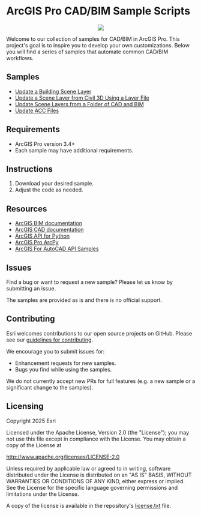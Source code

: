 # ArcGIS Pro CAD/BIM Sample Scripts
<p align="center">
  <img src= "https://github.com/user-attachments/assets/5559fc0e-50be-47c1-a1a3-a0853986fa06"
</p>
  
Welcome to our collection of samples for CAD/BIM in ArcGIS Pro. This project's goal is to inspire you to develop your own customizations. Below you will find a series of samples that automate common CAD/BIM workflows. 

## Samples
- [Update a Building Scene Layer](Samples/Update%20a%20Building%20Scene%20Layer)
- [Update a Scene Layer from Civil 3D Using a Layer File](Samples/Update%20a%20Scene%20Layer%20from%20Civil%203D%20Using%20a%20Layer%20File)
- [Update Scene Layers from a Folder of CAD and BIM](Samples/Update%20Scene%20Layers%20from%20a%20Folder%20of%20CAD%20and%20BIM) 
- [Update ACC Files](Samples/Update%20ACC%20Files)

## Requirements
- ArcGIS Pro version 3.4+
- Each sample may have additional requirements. 

## Instructions
1. Download your desired sample. 
2. Adjust the code as needed.

## Resources
- [ArcGIS BIM documentation](https://pro.arcgis.com/en/pro-app/latest/help/data/revit/what-is-bim-data-.htm)
- [ArcGIS CAD documentation](https://pro.arcgis.com/en/pro-app/latest/help/data/cad/what-is-cad-data.htm)
- [ArcGIS API for Python](https://developers.arcgis.com/python/latest/)
- [ArcGIS Pro ArcPy](https://pro.arcgis.com/en/pro-app/latest/arcpy/get-started/what-is-arcpy-.htm)
- [ArcGIS For AutoCAD API Samples](https://github.com/Esri/ArcGIS-for-AutoCAD-API-Samples)


## Issues
Find a bug or want to request a new sample? Please let us know by submitting an issue. 

The samples are provided as is and there is no official support.

## Contributing
Esri welcomes contributions to our open source projects on GitHub. Please see our [guidelines for contributing](https://github.com/esri/contributing). 

We encourage you to submit issues for:
- Enhancement requests for new samples.
- Bugs you find while using the samples.

We do not currently accept new PRs for full features (e.g. a new sample or a significant change to the samples).

## Licensing 
Copyright 2025 Esri

Licensed under the Apache License, Version 2.0 (the "License"); you may not use this file except in compliance with the License. You may obtain a copy of the License at

http://www.apache.org/licenses/LICENSE-2.0

Unless required by applicable law or agreed to in writing, software distributed under the License is distributed on an "AS IS" BASIS, WITHOUT WARRANTIES OR CONDITIONS OF ANY KIND, either express or implied. See the License for the specific language governing permissions and limitations under the License.

A copy of the license is available in the repository's [license.txt](license.txt) file.
